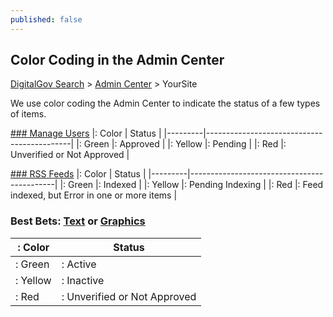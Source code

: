 ```yaml
---
published: false
---
```


## Color Coding in the Admin Center

[DigitalGov Search](/index.html) > [Admin Center](https://search.usa.gov/sites/) > YourSite

We use color coding the Admin Center to indicate the status of a few types of items. 

[### Manage Users](/manual/users.html)
|: Color | Status |
|---------|--------------------------------------------|
|: Green |: Approved |
|: Yellow |: Pending |
|: Red |: Unverified or Not Approved |

[### RSS Feeds](/manual/rss.html)
|: Color | Status |
|---------|--------------------------------------------|
|: Green |: Indexed |
|: Yellow |: Pending Indexing |
|: Red |: Feed indexed, but Error in one or more items |

### Best Bets: [Text](/manual/best-bets-text.html) or [Graphics](/manual/best-bets-graphics.html)
|: Color | Status |
|---------|--------------------------------------------|
|: Green |: Active |
|: Yellow |: Inactive |
|: Red |: Unverified or Not Approved |
